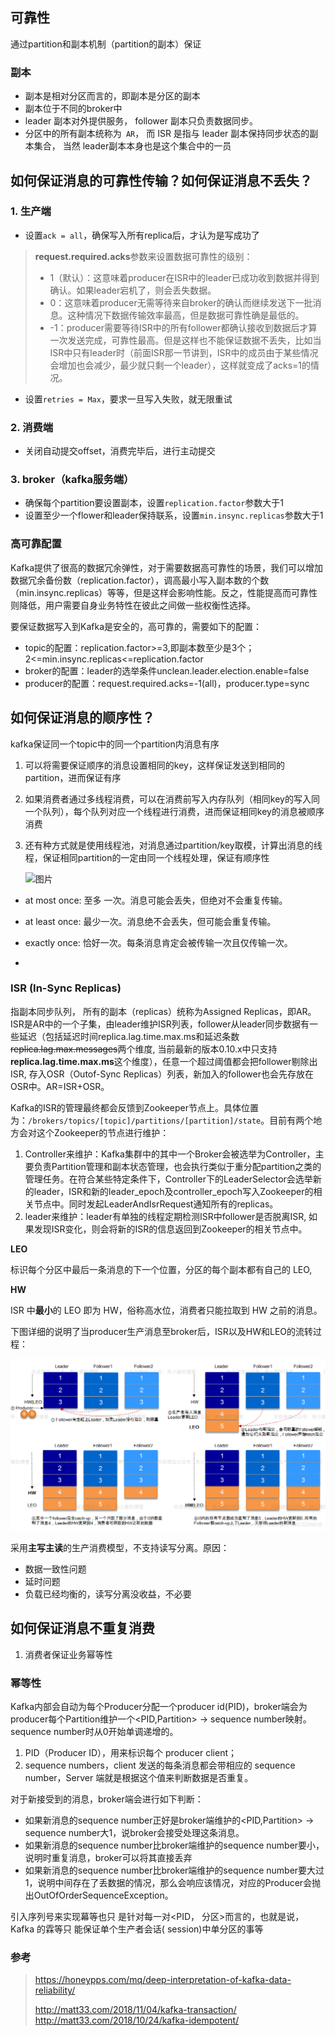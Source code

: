 ## 可靠性

通过partition和副本机制（partition的副本）保证

### 副本

- 副本是相对分区而言的，即副本是分区的副本
- 副本位于不同的broker中
- leader 副本对外提供服务， follower 副本只负责数据同步。
- 分区中的所有副本统称为` AR`， 而 ISR 是指与 leader 副本保持同步状态的副本集合， 当然 leader副本本身也是这个集合中的一员



## 如何保证消息的可靠性传输？如何保证消息不丢失？

### 1. 生产端
   - 设置`ack = all`，确保写入所有replica后，才认为是写成功了


   > **request.required.acks**参数来设置数据可靠性的级别：
   >
   > - 1（默认）：这意味着producer在ISR中的leader已成功收到数据并得到确认。如果leader宕机了，则会丢失数据。
   > - 0：这意味着producer无需等待来自broker的确认而继续发送下一批消息。这种情况下数据传输效率最高，但是数据可靠性确是最低的。
   > - -1：producer需要等待ISR中的所有follower都确认接收到数据后才算一次发送完成，可靠性最高。但是这样也不能保证数据不丢失，比如当ISR中只有leader时（前面ISR那一节讲到，ISR中的成员由于某些情况会增加也会减少，最少就只剩一个leader），这样就变成了acks=1的情况。

   - 设置`retries = Max`，要求一旦写入失败，就无限重试

### 2. 消费端
   - 关闭自动提交offset，消费完毕后，进行主动提交

### 3. broker（kafka服务端）
   - 确保每个partition要设置副本，设置`replication.factor`参数大于1
   - 设置至少一个flower和leader保持联系，设置`min.insync.replicas`参数大于1



### 高可靠配置

Kafka提供了很高的数据冗余弹性，对于需要数据高可靠性的场景，我们可以增加数据冗余备份数（replication.factor），调高最小写入副本数的个数（min.insync.replicas）等等，但是这样会影响性能。反之，性能提高而可靠性则降低，用户需要自身业务特性在彼此之间做一些权衡性选择。

要保证数据写入到Kafka是安全的，高可靠的，需要如下的配置：

- topic的配置：replication.factor>=3,即副本数至少是3个；2<=min.insync.replicas<=replication.factor
- broker的配置：leader的选举条件unclean.leader.election.enable=false
- producer的配置：request.required.acks=-1(all)，producer.type=sync



## 如何保证消息的顺序性？

kafka保证同一个topic中的同一个partition内消息有序

1. 可以将需要保证顺序的消息设置相同的key，这样保证发送到相同的partition，进而保证有序

2. 如果消费者通过多线程消费，可以在消费前写入内存队列（相同key的写入同一个队列），每个队列对应一个线程进行消费，进而保证相同key的消息被顺序消费

3. 还有种方式就是使用线程池，对消息通过partition/key取模，计算出消息的线程，保证相同partition的一定由同一个线程处理，保证有顺序性

   ![图片](https://mmbiz.qpic.cn/mmbiz_png/2rBRGKvhia1XtiaIctIiaic0v1KpTbAkdAPo3r9PRFor3DC29LD84msrBqogDnoZickDUaYBiclMznSkOPLZLSxr7eVg/640?wx_fmt=png&tp=webp&wxfrom=5&wx_lazy=1&wx_co=1)





- at most once: 至多 一次。消息可能会丢失，但绝对不会重复传输。
-  at least once:  最少一次。消息绝不会丢失，但可能会重复传输。 
- exactly once: 恰好一次。每条消息肯定会被传输一次且仅传输一次。

- 



### ISR (In-Sync Replicas)

指副本同步队列， 所有的副本（replicas）统称为Assigned Replicas，即AR。ISR是AR中的一个子集，由leader维护ISR列表，follower从leader同步数据有一些延迟（包括延迟时间replica.lag.time.max.ms和延迟条数~~replica.lag.max.messages~~两个维度, 当前最新的版本0.10.x中只支持**replica.lag.time.max.ms**这个维度），任意一个超过阈值都会把follower剔除出ISR, 存入OSR（Outof-Sync Replicas）列表，新加入的follower也会先存放在OSR中。AR=ISR+OSR。



Kafka的ISR的管理最终都会反馈到Zookeeper节点上。具体位置为：`/brokers/topics/[topic]/partitions/[partition]/state`。目前有两个地方会对这个Zookeeper的节点进行维护：

1. Controller来维护：Kafka集群中的其中一个Broker会被选举为Controller，主要负责Partition管理和副本状态管理，也会执行类似于重分配partition之类的管理任务。在符合某些特定条件下，Controller下的LeaderSelector会选举新的leader，ISR和新的leader_epoch及controller_epoch写入Zookeeper的相关节点中。同时发起LeaderAndIsrRequest通知所有的replicas。
2. leader来维护：leader有单独的线程定期检测ISR中follower是否脱离ISR, 如果发现ISR变化，则会将新的ISR的信息返回到Zookeeper的相关节点中。



**LEO** 

标识每个分区中最后一条消息的下一个位置，分区的每个副本都有自己的 LEO,



**HW**

ISR 中**最小**的 LEO 即为 HW，俗称高水位，消费者只能拉取到 HW 之前的消息。



下图详细的说明了当producer生产消息至broker后，ISR以及HW和LEO的流转过程：

![img](../图片/218.png)



采用**主写主读**的生产消费模型，不支持读写分离。原因：

- 数据一致性问题
- 延时问题
- 负载已经均衡的，读写分离没收益，不必要





## 如何保证消息不重复消费

1. 消费者保证业务幂等性

   

### 幂等性

Kafka内部会自动为每个Producer分配一个producer id(PID)，broker端会为producer每个Partition维护一个<PID,Partition> -> sequence number映射。sequence number时从0开始单调递增的。

1. PID（Producer ID），用来标识每个 producer client；
2. sequence numbers，client 发送的每条消息都会带相应的 sequence number，Server 端就是根据这个值来判断数据是否重复。

对于新接受到的消息，broker端会进行如下判断：

- 如果新消息的sequence number正好是broker端维护的<PID,Partition> -> sequence number大1，说broker会接受处理这条消息。
- 如果新消息的sequence number比broker端维护的sequence number要小，说明时重复消息，broker可以将其直接丢弃
- 如果新消息的sequence number比broker端维护的sequence number要大过1，说明中间存在了丢数据的情况，那么会响应该情况，对应的Producer会抛出OutOfOrderSequenceException。

引入序列号来实现幕等也只 是针对每一对<PID， 分区>而言的，也就是说， Kafka 的霖等只 能保证单个生产者会话( session)中单分区的事等



### 参考

> https://honeypps.com/mq/deep-interpretation-of-kafka-data-reliability/
>
> http://matt33.com/2018/11/04/kafka-transaction/
> http://matt33.com/2018/10/24/kafka-idempotent/
